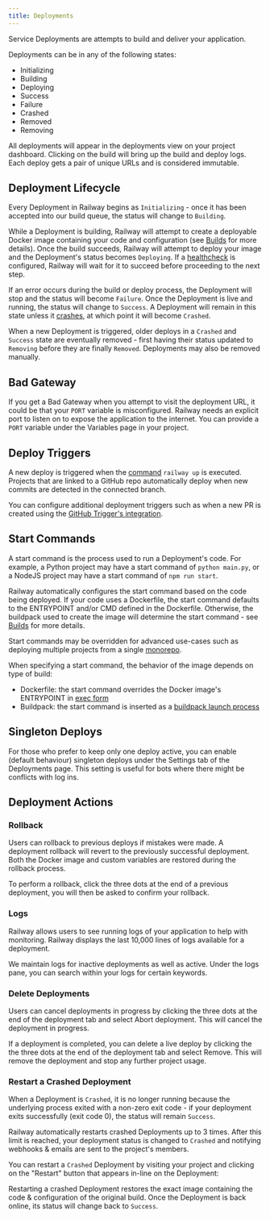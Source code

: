 ```yaml
---
title: Deployments
---
```


Service Deployments are attempts to build and deliver your application.

Deployments can be in any of the following states:

- Initializing
- Building
- Deploying
- Success
- Failure
- Crashed
- Removed
- Removing

<NextImage
src="https://res.cloudinary.com/railway/image/upload/v1631917785/docs/deploy-view_pohple.png"
alt="Screenshot of Deploy View"
layout="responsive"
width={1005} height={505} quality={80} />

All deployments will appear in the deployments view on your project dashboard.
Clicking on the build will bring up the build and deploy logs. Each deploy gets
a pair of unique URLs and is considered immutable.

## Deployment Lifecycle

Every Deployment in Railway begins as `Initializing` - once it has been accepted into our build queue, the status will change to `Building`.

While a Deployment is building, Railway will attempt to create a deployable Docker image containing your code and configuration (see [Builds](builds) for more details). Once the build succeeds, Railway will attempt to deploy your image and the Deployment's status becomes `Deploying`. If a [healthcheck](../diagnose/healthchecks) is configured, Railway will wait for it to succeed before proceeding to the next step.

If an error occurs during the build or deploy process, the Deployment will stop and the status will become `Failure`. Once the Deployment is live and running, the status will change to `Success`. A Deployment will remain in this state unless it [crashes](deployments#restart-a-crashed-deployment), at which point it will become `Crashed`.

When a new Deployment is triggered, older deploys in a `Crashed` and `Success` state are eventually removed - first having their status updated to `Removing` before they are finally `Removed`. Deployments may also be removed manually.

## Bad Gateway

If you get a Bad Gateway when you attempt to visit the deployment URL, it could
be that your `PORT` variable is misconfigured. Railway needs an explicit port to
listen on to expose the application to the internet. You can provide a `PORT`
variable under the Variables page in your project.

## Deploy Triggers

A new deploy is triggered when the [command](railway-up.md) `railway up` is
executed. Projects that are linked to a GitHub repo automatically deploy when
new commits are detected in the connected branch.

<NextImage
src="https://res.cloudinary.com/railway/image/upload/v1631917785/docs/github-deploys_bscowt.png"
alt="Screenshot of GitHub Integration"
layout="responsive"
width={1001} height={740} quality={80} />

You can configure additional deployment triggers such as when a new PR is
created using
the [GitHub Trigger's integration](integrations#github-integration).

## Start Commands

A start command is the process used to run a Deployment's code. For example, a Python project may have a start command of `python main.py`, or a NodeJS project may have a start command of `npm run start`.

Railway automatically configures the start command based on the code being
deployed. If your code uses a Dockerfile, the start command defaults to the ENTRYPOINT and/or CMD defined in the Dockerfile. Otherwise, the buildpack used to create the image will determine the start command - see [Builds](builds) for more details.

Start commands may be overridden for advanced use-cases such as
deploying multiple projects from a single [monorepo](/deploy/monorepo).

When specifying a start command, the behavior of the image depends on type of build:

- Dockerfile: the start command overrides the Docker image's ENTRYPOINT in [exec form](https://docs.docker.com/engine/reference/builder/#exec-form-entrypoint-example)
- Buildpack: the start command is inserted as a [buildpack launch process](https://buildpacks.io/docs/app-developer-guide/run-an-app/#user-provided-shell-process)

<NextImage
src="https://res.cloudinary.com/railway/image/upload/v1637798815/docs/custom-start-command_a8vcxs.png"
alt="Screenshot of custom start command configuration"
layout="intrinsic"
width={1302} height={408} quality={80} />

## Singleton Deploys

For those who prefer to keep only one deploy active, you can enable (default
behaviour) singleton deploys under the Settings tab of the Deployments page.
This setting is useful for bots where there might be conflicts with log ins.

<NextImage
src="https://res.cloudinary.com/railway/image/upload/v1631917786/docs/singletons_oajxpb.png"
alt="Screenshot of Deploy Options"
layout="responsive"
width={994} height={756} quality={80} />

## Deployment Actions

### Rollback

Users can rollback to previous deploys if mistakes were made. A deployment
rollback will revert to the previously successful deployment. Both the Docker
image and custom variables are restored during the rollback process.

<NextImage
src="https://res.cloudinary.com/railway/image/upload/v1631917786/docs/rollback_i4mge0.png"
alt="Screenshot of Rollback Menu"
layout="responsive"
width={992} height={426} quality={80} />

To perform a rollback, click the three dots at the end of a previous deployment,
you will then be asked to confirm your rollback.

### Logs

Railway allows users to see running logs of your application to help with
monitoring. Railway displays the last 10,000 lines of logs available for a
deployment.

We maintain logs for inactive deployments as well as active. Under the logs pane, you can search within your logs for certain keywords.

<NextImage
src="https://res.cloudinary.com/railway/image/upload/v1643229357/docs/log-filtering_tkzope.gif"
alt="Animation of Log Filtering"
layout="responsive"
width={1200} height={798} quality={80} />

### Delete Deployments

Users can cancel deployments in progress by clicking the three dots at the end
of the deployment tab and select Abort deployment. This will cancel the
deployment in progress.

If a deployment is completed, you can delete a live deploy by clicking the the
three dots at the end of the deployment tab and select Remove. This will remove
the deployment and stop any further project usage.

### Restart a Crashed Deployment

When a Deployment is `Crashed`, it is no longer running because the underlying process exited with a non-zero exit code - if your deployment exits successfully (exit code 0), the status will remain `Success`.

Railway automatically restarts crashed Deployments up to 3 times. After this limit is reached, your deployment status is changed to `Crashed` and notifying webhooks & emails are sent to the project's members.

You can restart a `Crashed` Deployment by visiting your project and clicking on the "Restart" button that appears in-line on the Deployment:

<NextImage
src="https://res.cloudinary.com/railway/image/upload/v1643239507/crash-ui_b2yig1.png"
alt="Screenshot of Deploy Options"
layout="responsive"
width={947} height={156} quality={80} />

Restarting a crashed Deployment restores the exact image containing the code & configuration of the original build. Once the Deployment is back online, its status will change back to `Success`.
